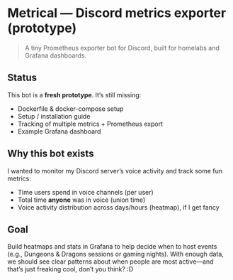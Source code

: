 # Metrical — Discord metrics exporter (prototype)

> A tiny Prometheus exporter bot for Discord, built for homelabs and Grafana dashboards.

## Status
This bot is a **fresh prototype**. It’s still missing:
- Dockerfile & docker-compose setup
- Setup / installation guide
- Tracking of multiple metrics + Prometheus export
- Example Grafana dashboard

## Why this bot exists
I wanted to monitor my Discord server’s voice activity and track some fun metrics:
- Time users spend in voice channels (per user)
- Total time **anyone** was in voice (union time)
- Voice activity distribution across days/hours (heatmap), if I get fancy

## Goal
Build heatmaps and stats in Grafana to help decide when to host events (e.g., Dungeons & Dragons sessions or gaming nights). 
With enough data, we should see clear patterns about when people are most active—and that’s just freaking cool, don’t you think? :D
